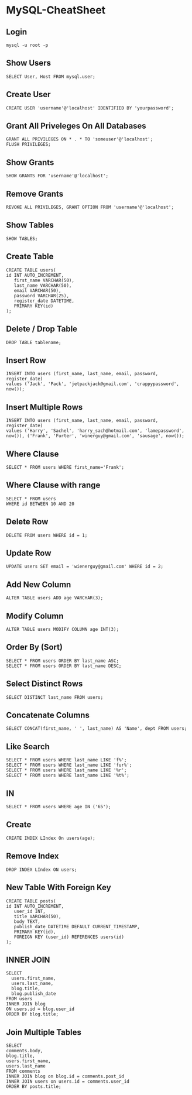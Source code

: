 # MySQL-CheatSheet

## Login
```
mysql -u root -p
```
## Show Users
```
SELECT User, Host FROM mysql.user;
```
## Create User
```
CREATE USER 'username'@'localhost' IDENTIFIED BY 'yourpassword';
```
## Grant All Priveleges On All Databases
```
GRANT ALL PRIVILEGES ON * . * TO 'someuser'@'localhost';
FLUSH PRIVILEGES;
```
## Show Grants
```
SHOW GRANTS FOR 'username'@'localhost';
```
## Remove Grants
```
REVOKE ALL PRIVILEGES, GRANT OPTION FROM 'username'@'localhost';
```
## Show Tables
```
SHOW TABLES;
```
## Create Table
```
CREATE TABLE users(
id INT AUTO_INCREMENT,
   first_name VARCHAR(50),
   last_name VARCHAR(50),
   email VARCHAR(50),
   password VARCHAR(25),
   register_date DATETIME,
   PRIMARY KEY(id)
);
```
## Delete / Drop Table
```
DROP TABLE tablename;
```
## Insert Row
```
INSERT INTO users (first_name, last_name, email, password, register_date) 
values ('Jack', 'Pack', 'jetpackjack@gmail.com', 'crappypassword', now());
```
## Insert Multiple Rows
```
INSERT INTO users (first_name, last_name, email, password, register_date) 
values ('Harry', 'Sachel', 'harry_sach@hotmail.com', 'lamepassword', now()), ('Frank', 'Furter', 'winerguy@gmail.com', 'sausage', now());
```
## Where Clause
```
SELECT * FROM users WHERE first_name='Frank';
```
## Where Clause with range
```
SELECT * FROM users
WHERE id BETWEEN 10 AND 20
```
## Delete Row
```
DELETE FROM users WHERE id = 1;
```
## Update Row
```
UPDATE users SET email = 'wienerguy@gmail.com' WHERE id = 2;
```
## Add New Column
```
ALTER TABLE users ADD age VARCHAR(3);
```
## Modify Column
```
ALTER TABLE users MODIFY COLUMN age INT(3);
```
## Order By (Sort)
```
SELECT * FROM users ORDER BY last_name ASC;
SELECT * FROM users ORDER BY last_name DESC;
```
## Select Distinct Rows
```
SELECT DISTINCT last_name FROM users;
```
## Concatenate Columns
```
SELECT CONCAT(first_name, ' ', last_name) AS 'Name', dept FROM users;
```
## Like Search
```
SELECT * FROM users WHERE last_name LIKE 'f%';
SELECT * FROM users WHERE last_name LIKE 'fur%';
SELECT * FROM users WHERE last_name LIKE '%r';
SELECT * FROM users WHERE last_name LIKE '%t%';
```
## IN
```
SELECT * FROM users WHERE age IN ('65');
```
## Create
```
CREATE INDEX LIndex On users(age);
```
## Remove Index
```
DROP INDEX LIndex ON users;
```
## New Table With Foreign Key
```
CREATE TABLE posts(
id INT AUTO_INCREMENT,
   user_id INT,
   title VARCHAR(50),
   body TEXT,
   publish_date DATETIME DEFAULT CURRENT_TIMESTAMP,
   PRIMARY KEY(id),
   FOREIGN KEY (user_id) REFERENCES users(id)
);
```
## INNER JOIN
```
SELECT
  users.first_name,
  users.last_name,
  blog.title,
  blog.publish_date
FROM users
INNER JOIN blog
ON users.id = blog.user_id
ORDER BY blog.title;
```
## Join Multiple Tables
```
SELECT
comments.body,
blog.title,
users.first_name,
users.last_name
FROM comments
INNER JOIN blog on blog.id = comments.post_id
INNER JOIN users on users.id = comments.user_id
ORDER BY posts.title;
```
